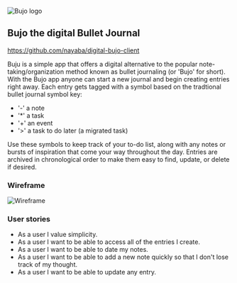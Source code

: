 ![Bujo logo](https://i.imgur.com/KVeDqNR.png)

## Bujo the digital Bullet Journal
https://github.com/nayaba/digital-bujo-client

Buju is a simple app that offers a digital alternative to the popular note-taking/organization method known as bullet journaling (or 'Bujo' for short).  With the Bujo app anyone can start a new journal and begin creating entries right away.  Each entry gets tagged with a symbol based on the tradtional bullet journal symbol key:

- '-' a note
- '*' a task
- '+' an event
- '>' a task to do later (a migrated task)

Use these symbols to keep track of your to-do list, along with any notes or bursts of inspiration that come your way throughout the day.  Entries are archived in chronological order to make them easy to find, update, or delete if desired.

### Wireframe
![Wireframe](https://i.imgur.com/xnx7vUr.png)

### User stories

- As a user I value simplicity.
- As a user I want to be able to access all of the entries I create.
- As a user I want to be able to date my notes.
- As a user I want to be able to add a new note quickly so that I don't lose track of my thought.
- As a user I want to be able to update any entry.
